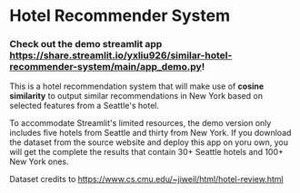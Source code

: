 # Hotel Recommender System
### Check out the demo streamlit app https://share.streamlit.io/yxliu926/similar-hotel-recommender-system/main/app_demo.py!

This is a hotel recommendation system that will make use of **cosine similarity** to output similar recommendations in New York based on selected features from a Seattle's hotel.

To accommodate Streamlit's limited resources, the demo version only includes five hotels from Seattle and thirty from New York. If you download the dataset from the source website and deploy this app on yoru own, you will get the complete the results that contain 30+ Seattle hotels and 100+ New York ones.

Dataset credits to https://www.cs.cmu.edu/~jiweil/html/hotel-review.html

